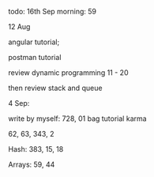 todo: 
16th Sep morning:
59


12 Aug

angular tutorial; 

postman tutorial

review dynamic programming 11 - 20 

then review stack and queue



4 Sep: 

write by myself: 728, 01 bag tutorial karma

62, 63, 343, 2

Hash: 383, 15, 18

Arrays: 59, 44

